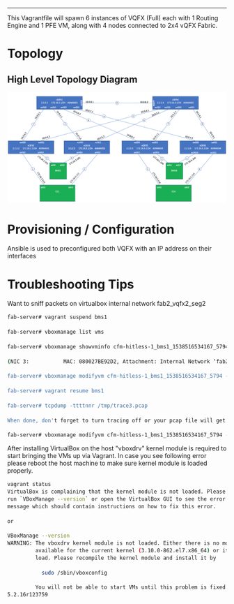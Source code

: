 ***
This Vagrantfile will spawn 6 instances of VQFX (Full) each with 1 Routing Engine and 1 PFE VM, along with 4 nodes connected to 2x4 vQFX Fabric.

# Topology 

## High Level Topology Diagram

![Web Console](images/vqfx-setup-image.png)


# Provisioning / Configuration

Ansible is used to preconfigured both VQFX with an IP address on their interfaces


# Troubleshooting Tips

Want to sniff packets on virtualbox internal network fab2_vqfx2_seg2

```bash
fab-server# vagrant suspend bms1

fab-server# vboxmanage list vms

fab-server# vboxmanage showvminfo cfm-hitless-1_bms1_1538516534167_5794

(NIC 3:           MAC: 080027BE92D2, Attachment: Internal Network ‘fab2_vqfx2_seg2')

fab-server# vboxmanage modifyvm cfm-hitless-1_bms1_1538516534167_5794 --nictrace3 on --nictracefile3 /tmp/trace3.pcap

fab-server# vagrant resume bms1

fab-server# tcpdump -ttttnnr /tmp/trace3.pcap

When done, don't forget to turn tracing off or your pcap file will get very large and fill up your disk!

fab-server# vboxmanage modifyvm cfm-hitless-1_bms1_1538516534167_5794 --nictrace3 off
```



After installing VirtualBox on the host "vboxdrv" kernel module is required to start bringing the VMs up via Vagrant. In case you see following error please reboot the host machine to make sure kernel module is loaded properly.


```bash
vagrant status
VirtualBox is complaining that the kernel module is not loaded. Please
run `VBoxManage --version` or open the VirtualBox GUI to see the error
message which should contain instructions on how to fix this error.

or

VBoxManage --version
WARNING: The vboxdrv kernel module is not loaded. Either there is no module
         available for the current kernel (3.10.0-862.el7.x86_64) or it failed to
         load. Please recompile the kernel module and install it by

           sudo /sbin/vboxconfig

         You will not be able to start VMs until this problem is fixed.
5.2.16r123759
 ```

